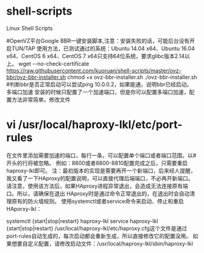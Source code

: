 # shell-scripts
Linux Shell Scripts

#OpenVZ平台Google BBR一键安装脚本,注意：安装失败的话，可能后台没有开启TUN/TAP
使用方法，已测试通过的系统：Ubuntu 14.04 x64、Ubuntu 16.04 x64、CentOS 6 x64、CentOS 7 x64只支持64位系统，要求glibc版本2.14以上。
wget --no-check-certificate https://raw.githubusercontent.com/kuoruan/shell-scripts/master/ovz-bbr/ovz-bbr-installer.sh
chmod +x ovz-bbr-installer.sh
./ovz-bbr-installer.sh
#判断bbr是否正常启动可以尝试ping 10.0.0.2，如果能通，说明bbr已经启动。
多端口加速
安装的时候只配置了一个加速端口，但是你可以配置多端口加速，配置方法非常简单。修改文件
# vi /usr/local/haproxy-lkl/etc/port-rules
在文件里添加需要加速的端口，每行一条，可以配置单个端口或者端口范围，以#开头的行将被忽略。 例如：8800或者8800-8810配置完成之后，只需要重启haproxy-lkl即可。
注：最初版本的实现是需要再开一个新端口，后来经人提醒，我又看了一下HAproxy的配置说明，可以直接代理后端端口，不必再开新端口。请注意，使用该方法后，如果HAproxy进程异常退出，会造成无法连接原有端口。所以，请确保在退出 HAproxy时是通过命令正常退出的，在退出时会自动清理原有的防火墙规则。
使用systemctl或者service命令来启动、停止和重启HAporxy-lkl：

systemctl {start|stop|restart} haproxy-lkl
service haproxy-lkl {start|stop|restart}
/usr/local/haproxy-lkl/etc/haproxy.cfg这个文件是通过port-rules自动生成的，每次启动都会重新生成，所以直接修改它的配置没用。 如果想要自定义配置，请修改启动文件：/usr/local/haproxy-lkl/sbin/haproxy-lkl
